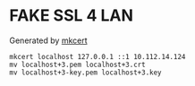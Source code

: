 # FAKE SSL 4 LAN


Generated by [mkcert](https://github.com/FiloSottile/mkcert)


```shell
mkcert localhost 127.0.0.1 ::1 10.112.14.124
mv localhost+3.pem localhost+3.crt
mv localhost+3-key.pem localhost+3.key
```

